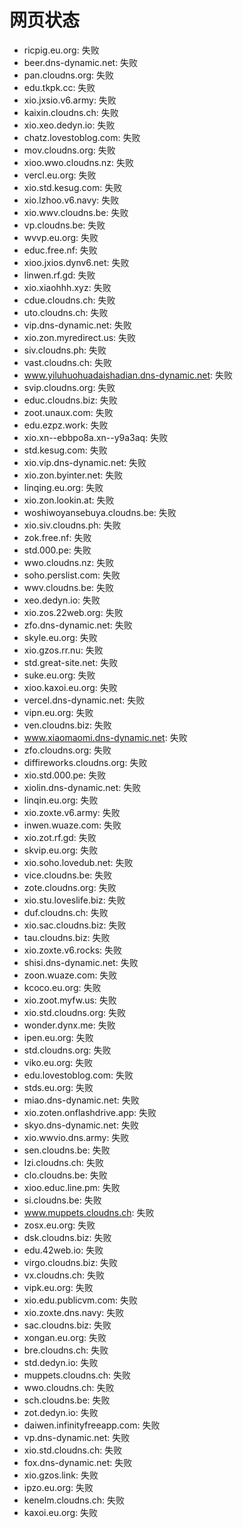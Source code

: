 # 网页状态
- ricpig.eu.org: 失败
- beer.dns-dynamic.net: 失败
- pan.cloudns.org: 失败
- edu.tkpk.cc: 失败
- xio.jxsio.v6.army: 失败
- kaixin.cloudns.ch: 失败
- xio.xeo.dedyn.io: 失败
- chatz.lovestoblog.com: 失败
- mov.cloudns.org: 失败
- xioo.wwo.cloudns.nz: 失败
- vercl.eu.org: 失败
- xio.std.kesug.com: 失败
- xio.lzhoo.v6.navy: 失败
- xio.wwv.cloudns.be: 失败
- vp.cloudns.be: 失败
- wvvp.eu.org: 失败
- educ.free.nf: 失败
- xioo.jxios.dynv6.net: 失败
- linwen.rf.gd: 失败
- xio.xiaohhh.xyz: 失败
- cdue.cloudns.ch: 失败
- uto.cloudns.ch: 失败
- vip.dns-dynamic.net: 失败
- xio.zon.myredirect.us: 失败
- siv.cloudns.ph: 失败
- vast.cloudns.ch: 失败
- www.yiluhuohuadaishadian.dns-dynamic.net: 失败
- svip.cloudns.org: 失败
- educ.cloudns.biz: 失败
- zoot.unaux.com: 失败
- edu.ezpz.work: 失败
- xio.xn--ebbpo8a.xn--y9a3aq: 失败
- std.kesug.com: 失败
- xio.vip.dns-dynamic.net: 失败
- xio.zon.byinter.net: 失败
- linqing.eu.org: 失败
- xio.zon.lookin.at: 失败
- woshiwoyansebuya.cloudns.be: 失败
- xio.siv.cloudns.ph: 失败
- zok.free.nf: 失败
- std.000.pe: 失败
- wwo.cloudns.nz: 失败
- soho.perslist.com: 失败
- wwv.cloudns.be: 失败
- xeo.dedyn.io: 失败
- xio.zos.22web.org: 失败
- zfo.dns-dynamic.net: 失败
- skyle.eu.org: 失败
- xio.gzos.rr.nu: 失败
- std.great-site.net: 失败
- suke.eu.org: 失败
- xioo.kaxoi.eu.org: 失败
- vercel.dns-dynamic.net: 失败
- vipn.eu.org: 失败
- ven.cloudns.biz: 失败
- www.xiaomaomi.dns-dynamic.net: 失败
- zfo.cloudns.org: 失败
- diffireworks.cloudns.org: 失败
- xio.std.000.pe: 失败
- xiolin.dns-dynamic.net: 失败
- linqin.eu.org: 失败
- xio.zoxte.v6.army: 失败
- inwen.wuaze.com: 失败
- xio.zot.rf.gd: 失败
- skvip.eu.org: 失败
- xio.soho.lovedub.net: 失败
- vice.cloudns.be: 失败
- zote.cloudns.org: 失败
- xio.stu.loveslife.biz: 失败
- duf.cloudns.ch: 失败
- xio.sac.cloudns.biz: 失败
- tau.cloudns.biz: 失败
- xio.zoxte.v6.rocks: 失败
- shisi.dns-dynamic.net: 失败
- zoon.wuaze.com: 失败
- kcoco.eu.org: 失败
- xio.zoot.myfw.us: 失败
- xio.std.cloudns.org: 失败
- wonder.dynx.me: 失败
- ipen.eu.org: 失败
- std.cloudns.org: 失败
- viko.eu.org: 失败
- edu.lovestoblog.com: 失败
- stds.eu.org: 失败
- miao.dns-dynamic.net: 失败
- xio.zoten.onflashdrive.app: 失败
- skyo.dns-dynamic.net: 失败
- xio.wwvio.dns.army: 失败
- sen.cloudns.be: 失败
- lzi.cloudns.ch: 失败
- clo.cloudns.be: 失败
- xioo.educ.line.pm: 失败
- si.cloudns.be: 失败
- www.muppets.cloudns.ch: 失败
- zosx.eu.org: 失败
- dsk.cloudns.biz: 失败
- edu.42web.io: 失败
- virgo.cloudns.biz: 失败
- vx.cloudns.ch: 失败
- vipk.eu.org: 失败
- xio.edu.publicvm.com: 失败
- xio.zoxte.dns.navy: 失败
- sac.cloudns.biz: 失败
- xongan.eu.org: 失败
- bre.cloudns.ch: 失败
- std.dedyn.io: 失败
- muppets.cloudns.ch: 失败
- wwo.cloudns.ch: 失败
- sch.cloudns.be: 失败
- zot.dedyn.io: 失败
- daiwen.infinityfreeapp.com: 失败
- vp.dns-dynamic.net: 失败
- xio.std.cloudns.ch: 失败
- fox.dns-dynamic.net: 失败
- xio.gzos.link: 失败
- ipzo.eu.org: 失败
- kenelm.cloudns.ch: 失败
- kaxoi.eu.org: 失败
